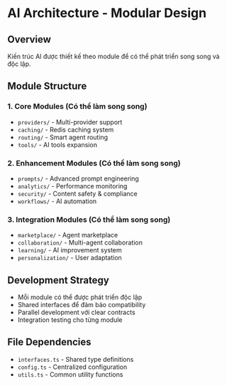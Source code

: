 # AI Architecture - Modular Design

## Overview
Kiến trúc AI được thiết kế theo module để có thể phát triển song song và độc lập.

## Module Structure

### 1. Core Modules (Có thể làm song song)
- `providers/` - Multi-provider support
- `caching/` - Redis caching system
- `routing/` - Smart agent routing
- `tools/` - AI tools expansion

### 2. Enhancement Modules (Có thể làm song song)
- `prompts/` - Advanced prompt engineering
- `analytics/` - Performance monitoring
- `security/` - Content safety & compliance
- `workflows/` - AI automation

### 3. Integration Modules (Có thể làm song song)
- `marketplace/` - Agent marketplace
- `collaboration/` - Multi-agent collaboration
- `learning/` - AI improvement system
- `personalization/` - User adaptation

## Development Strategy
- Mỗi module có thể được phát triển độc lập
- Shared interfaces để đảm bảo compatibility
- Parallel development với clear contracts
- Integration testing cho từng module

## File Dependencies
- `interfaces.ts` - Shared type definitions
- `config.ts` - Centralized configuration
- `utils.ts` - Common utility functions